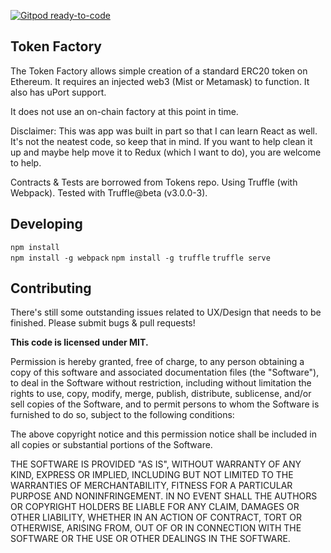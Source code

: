 [![Gitpod ready-to-code](https://img.shields.io/badge/Gitpod-ready--to--code-blue?logo=gitpod)](https://gitpod.io/#https://github.com/ConsenSys/Token-Factory)

## Token Factory

The Token Factory allows simple creation of a standard ERC20 token on Ethereum. It requires an injected web3 (Mist or Metamask) to function. It also has uPort support.

It does not use an on-chain factory at this point in time.

Disclaimer: This was app was built in part so that I can learn React as well. It's not the neatest code, so keep that in mind. If you want to help clean it up and maybe help move it to Redux (which I want to do), you are welcome to help.

Contracts & Tests are borrowed from Tokens repo. Using Truffle (with Webpack). Tested with Truffle@beta (v3.0.0-3).

## Developing

```npm install```   
```npm install -g webpack```
```npm install -g truffle```
```truffle serve```

## Contributing

There's still some outstanding issues related to UX/Design that needs to be finished. Please submit bugs & pull requests!

**This code is licensed under MIT.**

Permission is hereby granted, free of charge, to any person obtaining a copy
of this software and associated documentation files (the "Software"), to deal
in the Software without restriction, including without limitation the rights
to use, copy, modify, merge, publish, distribute, sublicense, and/or sell
copies of the Software, and to permit persons to whom the Software is
furnished to do so, subject to the following conditions:

The above copyright notice and this permission notice shall be included in
all copies or substantial portions of the Software.

THE SOFTWARE IS PROVIDED "AS IS", WITHOUT WARRANTY OF ANY KIND, EXPRESS OR
IMPLIED, INCLUDING BUT NOT LIMITED TO THE WARRANTIES OF MERCHANTABILITY,
FITNESS FOR A PARTICULAR PURPOSE AND NONINFRINGEMENT. IN NO EVENT SHALL THE
AUTHORS OR COPYRIGHT HOLDERS BE LIABLE FOR ANY CLAIM, DAMAGES OR OTHER
LIABILITY, WHETHER IN AN ACTION OF CONTRACT, TORT OR OTHERWISE, ARISING FROM,
OUT OF OR IN CONNECTION WITH THE SOFTWARE OR THE USE OR OTHER DEALINGS IN
THE SOFTWARE.
